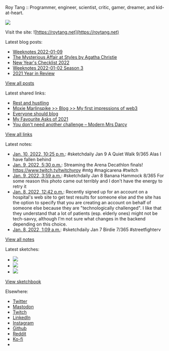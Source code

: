 Roy Tang :: Programmer, engineer, scientist, critic, gamer, dreamer, and kid-at-heart.

![](https://roytang.net/static/img/profile.jpg)

Visit the site: ![https://roytang.net](https://roytang.net)

Latest blog posts:

- [Weeknotes 2022-01-09](https://roytang.net/2022/01/weeknotes-01-09/)
- [The Mysterious Affair at Styles by Agatha Christie](https://roytang.net/2022/01/mysterious-affair-styles/)
- [New Year&#x27;s Checklist 2022](https://roytang.net/2022/01/new-years-checklist/)
- [Weeknotes 2022-01-02 Season 3](https://roytang.net/2022/01/weeknotes-01-02/)
- [2021 Year in Review](https://roytang.net/2022/01/2021-year-in-review/)

[View all posts](https://roytang.net/blog)

Latest shared links:

- [Rest and hustling](https://roytang.net/2022/01/rest-and-hustling/)
- [Moxie Marlinspike &gt;&gt; Blog &gt;&gt; My first impressions of web3](https://roytang.net/2022/01/5d848894f505b56281e8b5e6c89562d2/)
- [Everyone should blog](https://roytang.net/2022/01/everyone-should-blog/)
- [My Favourite Asks of 2021](https://roytang.net/2022/01/my-favourite-asks-of-2021/)
- [You don&#x27;t need another challenge – Modern Mrs Darcy](https://roytang.net/2021/12/you-dont-need-another-challenge-modern-mrs-darcy/)

[View all links](https://roytang.net/links)

Latest notes:

- [Jan. 10, 2022, 10:25 p.m.](https://roytang.net/2022/01/ef41bf8426ccb9a9d597a429480d1efc/): #sketchdaily Jan 9 A Quiet Walk 9/365 Alas I have fallen behind
- [Jan. 9, 2022, 5:30 p.m.](https://roytang.net/2022/01/1480109803477348352/): Streaming the Arena Decathlon finals! https://www.twitch.tv/twitchyroy #mtg #magicarena #twitch
- [Jan. 9, 2022, 3:59 a.m.](https://roytang.net/2022/01/c92b723b2cc8996add941018855ce365/): #sketchdaily Jan 8 Banana Hammock 8/365 For some reason this photo came out terribly and I don&#x27;t have the energy to retry it
- [Jan. 8, 2022, 12:42 p.m.](https://roytang.net/2022/01/1a45f1af76682a39ffec7ce8e032d200/): Recently signed up for an account on a hospital&#x27;s web site to get test results for someone else and the site has the option to specify that you are creating an account on behalf of someone else because they are &quot;technologically challenged&quot;. I like that they understand that a lot of patients (esp. elderly ones) might not be tech-savvy, although I&#x27;m not sure what changes in the backend depending on this choice.
- [Jan. 8, 2022, 1:09 a.m.](https://roytang.net/2022/01/d7fe4b3f3acf90b4adf163b5c61fb6f7/): #sketchdaily Jan 7 Birdie 7/365 #streetfighterv

[View all notes](https://roytang.net/notes)

Latest sketches:


- ![](https://roytang.net/media/cache/30/f0/30f0c731128cbfe3b7d1efbc03460dda.jpg)
- ![](https://roytang.net/media/cache/91/7e/917e1b938bde623f745d04ce4e0f7197.jpg)
- ![](https://roytang.net/media/cache/7e/20/7e207d1857a306721362b0d7b463ef12.jpg)

[View sketchbook](https://roytang.net/albums/sketchbook)


Elsewhere:

- [Twitter](https://twitter.com/roytang)
- [Mastodon](https://mastodon.technology/@roytang)
- [Twitch](https://twitch.tv/twitchyroy)
- [LinkedIn](https://www.linkedin.com/in/roytang)
- [Instagram](https://instagram.com/roytang0400)
- [Github](https://github.com/roytang)
- [Reddit](https://reddit.com/u/hungryroy)
- [Ko-fi](https://ko-fi.com/roytang)
- [](mailto:hello@roytang.net)